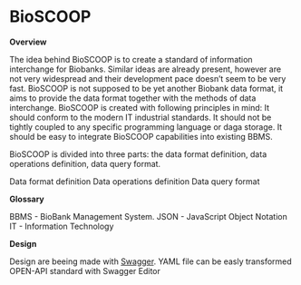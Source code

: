 # BioSCOOP

**Overview**

The idea behind BioSCOOP is to create a standard of information interchange for Biobanks. Similar ideas are already present, however are not very widespread and their development pace doesn’t seem to be very fast. BioSCOOP is not supposed to be yet another Biobank data format, it aims to provide the data format together with the methods of data interchange. BioSCOOP is created with following principles in mind:
It should conform to the modern IT industrial standards.
It should not be tightly coupled to any specific programming language or daga storage.
It should be easy to integrate BioSCOOP capabilities into existing BBMS.

BioSCOOP is divided into three parts: the data format definition, data operations definition, data query format.

Data format definition
Data operations definition
Data query format

**Glossary**

BBMS - BioBank Management System.
JSON - JavaScript Object Notation
IT - Information Technology

**Design**

Design are beeing made with [Swagger](https://swagger.io/). YAML file can be easly transformed OPEN-API standard with Swagger Editor 